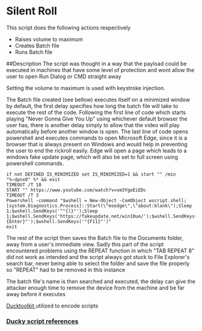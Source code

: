 # Silent Roll

This script does the following actions respectively
<ul>
	<li>Raises volume to maximum</li>
	<li>Creates Batch file</li>
	<li>Runs Batch file</li>
</ul>

##Description
The script was thought in a way that the payload could be executed in machines that have some level of protection and wont allow the user to open Run Dialog or CMD straight away

Setting the volume to maximum is used with keystroke injection.

The Batch file created (see bellow) executes itself on a minimized window by default, the first delay specifies how long the batch file will take to execute the rest of the code.
Following the first line of code which starts playing "Never Gonna Give You Up" using whichever default browser the user has, there is another delay simply to allow that the video will play automatically before another window is open.
The last line of code opens powershell and executes commands to open Microsoft Edge, since it is a browser that is always present on Windows and would help in preventing the user to end the rickroll easily.
Edge will open a page which leads to a windows fake update page, which will also be set to full screen using powershell commands.

```console
if not DEFINED IS_MINIMIZED set IS_MINIMIZED=1 && start "" /min "%~dpnx0" %* && exit
TIMEOUT /T 10
START "" https://www.youtube.com/watch?v=xm3YgoEiEDc
TIMEOUT /T 3
Powershell -command "$wshell = New-Object -ComObject wscript.shell;[system.Diagnostics.Process]::Start(\"msedge\",\"about:blank\");Sleep 1;$wshell.SendKeys('^"{l}"');Sleep 1;$wshell.SendKeys('https://fakeupdate.net/win10ue/');$wshell.SendKeys('"{Enter}"');$wshell.SendKeys('"{F11}"')"
exit
```

The rest of the script then saves the Batch file to the Documents folder, away from a user's immediate view. Sadly this part of the script encountered problems using the REPEAT function in which "TAB REPEAT 8" did not work as intended and the script always got stuck to File Explorer's search bar, never being able to select the folder and save the file properly so "REPEAT" had to be removed in this instance

The batch file's name is then searched and executed, the delay can give the attacker enough time to remove the device from the machine and be far away before it executes

<a href="https://ducktoolkit.com/encode"> Ducktoolkit </a> utilized to encode scripts

### <a href="https://docs.hak5.org/usb-rubber-ducky-1/the-ducky-script-language/ducky-script-quick-reference">Ducky script references</a>
